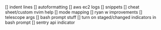 [] indent lines
[] autoformatting
[] aws ec2 logs
[] snippets
[] cheat sheet/custom nvim help
[] mode mapping
[] ryan w improvements
[] telescope args
[] bash prompt stuff
[] turn on staged/changed indicators in bash prompt
[] sentry api indicator
